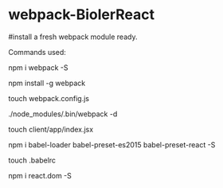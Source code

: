 # webpack-BiolerReact
#install a fresh webpack module ready.

Commands used:

npm i webpack -S

npm install -g webpack

touch webpack.config.js

./node_modules/.bin/webpack -d

touch client/app/index.jsx

npm i babel-loader babel-preset-es2015 babel-preset-react -S

touch .babelrc

npm i react.dom -S

